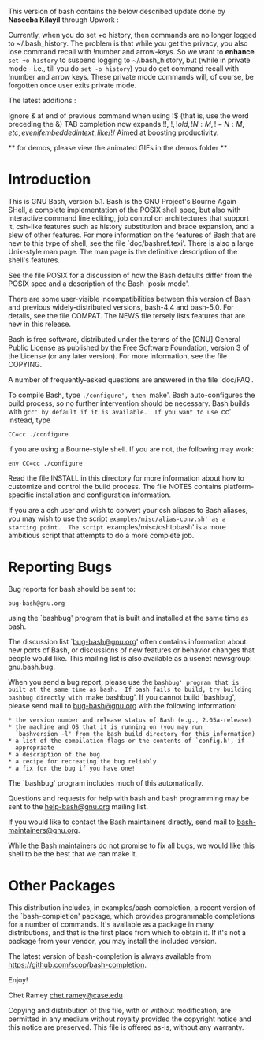 This version of bash contains the below described update done by **Naseeba Kilayil** through Upwork :

Currently, when you do set +o history, then commands are no longer logged to ~/.bash_history.
The problem is that while you get the privacy, you also lose command recall with !number and arrow-keys.
So we want to **enhance** `set +o history` to suspend logging to ~/.bash_history, but (while in private mode - 
i.e., till you do `set -o history`) you do get command recall with !number and arrow keys. 
These private mode commands will, of course, be forgotten once user exits private mode.

The latest additions : 

Ignore & at end of previous command when using !$ (that is, use the word preceding the &)
TAB completion now expands !!, !$, !old, !N:M, !-N:M, etc, even if embedded in text, like /!$/
Aimed at boosting productivity.

** for demos, please view the animated GIFs in the demos folder **

Introduction
============

This is GNU Bash, version 5.1.  Bash is the GNU Project's Bourne
Again SHell, a complete implementation of the POSIX shell spec,
but also with interactive command line editing, job control on
architectures that support it, csh-like features such as history
substitution and brace expansion, and a slew of other features. 
For more information on the features of Bash that are new to this
type of shell, see the file `doc/bashref.texi'.  There is also a
large Unix-style man page.  The man page is the definitive description
of the shell's features. 

See the file POSIX for a discussion of how the Bash defaults differ
from the POSIX spec and a description of the Bash `posix mode'.

There are some user-visible incompatibilities between this version
of Bash and previous widely-distributed versions, bash-4.4 and
bash-5.0.  For details, see the file COMPAT.  The NEWS file tersely
lists features that are new in this release. 

Bash is free software, distributed under the terms of the [GNU] General
Public License as published by the Free Software Foundation,
version 3 of the License (or any later version).  For more information,
see the file COPYING. 

A number of frequently-asked questions are answered in the file
`doc/FAQ'.

To compile Bash, type `./configure', then `make'.  Bash auto-configures
the build process, so no further intervention should be necessary.  Bash
builds with `gcc' by default if it is available.  If you want to use `cc'
instead, type

	CC=cc ./configure

if you are using a Bourne-style shell.  If you are not, the following
may work:

	env CC=cc ./configure

Read the file INSTALL in this directory for more information about how
to customize and control the build process.  The file NOTES contains
platform-specific installation and configuration information.

If you are a csh user and wish to convert your csh aliases to Bash
aliases, you may wish to use the script `examples/misc/alias-conv.sh'
as a starting point.  The script `examples/misc/cshtobash' is a
more ambitious script that attempts to do a more complete job.

Reporting Bugs
==============

Bug reports for bash should be sent to:

	bug-bash@gnu.org

using the `bashbug' program that is built and installed at the same
time as bash.

The discussion list `bug-bash@gnu.org' often contains information
about new ports of Bash, or discussions of new features or behavior
changes that people would like.  This mailing list is also available
as a usenet newsgroup: gnu.bash.bug. 

When you send a bug report, please use the `bashbug' program that is
built at the same time as bash.  If bash fails to build, try building
bashbug directly with `make bashbug'.  If you cannot build `bashbug',
please send mail to bug-bash@gnu.org with the following information:

	* the version number and release status of Bash (e.g., 2.05a-release)
	* the machine and OS that it is running on (you may run
	  `bashversion -l' from the bash build directory for this information)
	* a list of the compilation flags or the contents of `config.h', if
	  appropriate
	* a description of the bug
	* a recipe for recreating the bug reliably
	* a fix for the bug if you have one!

The `bashbug' program includes much of this automatically.

Questions and requests for help with bash and bash programming may be
sent to the help-bash@gnu.org mailing list.

If you would like to contact the Bash maintainers directly, send mail
to bash-maintainers@gnu.org.

While the Bash maintainers do not promise to fix all bugs, we would
like this shell to be the best that we can make it.

Other Packages
==============

This distribution includes, in examples/bash-completion, a recent version
of the `bash-completion' package, which provides programmable completions
for a number of commands. It's available as a package in many distributions,
and that is the first place from which to obtain it. If it's not a package
from your vendor, you may install the included version.

The latest version of bash-completion is always available from
https://github.com/scop/bash-completion.

Enjoy!

Chet Ramey
chet.ramey@case.edu

Copying and distribution of this file, with or without modification,
are permitted in any medium without royalty provided the copyright
notice and this notice are preserved.  This file is offered as-is,
without any warranty.
